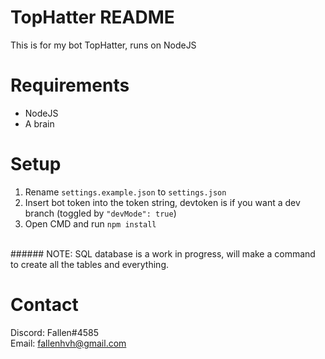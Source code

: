 # TopHatter README
This is for my bot TopHatter, runs on NodeJS

# Requirements
- NodeJS<br>
- A brain<br>

# Setup
1. Rename `settings.example.json` to `settings.json`<br>
2. Insert bot token into the token string, devtoken is if you want a dev branch (toggled by `"devMode": true`)<br>
3. Open CMD and run `npm install`<br>
<br>
###### NOTE: SQL database is a work in progress, will make a command to create all the tables and everything.

# Contact
Discord: Fallen#4585<br>
Email: fallenhvh@gmail.com
